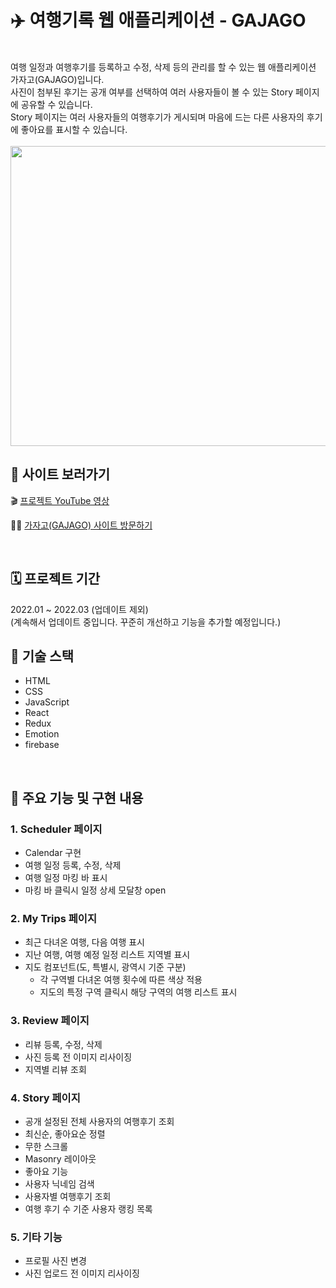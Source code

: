 # ✈️ 여행기록 웹 애플리케이션 - GAJAGO

<br>
여행 일정과 여행후기를 등록하고 수정, 삭제 등의 관리를 할 수 있는 웹 애플리케이션 가자고(GAJAGO)입니다.<br>
사진이 첨부된 후기는 공개 여부를 선택하여 여러 사용자들이 볼 수 있는 Story 페이지에 공유할 수 있습니다.<br>
Story 페이지는 여러 사용자들의 여행후기가 게시되며 마음에 드는 다른 사용자의 후기에 좋아요를 표시할 수 있습니다.<br>

<br>

<img src="/ezgif.com-gif-maker.gif" width="800" height="480"/>



## 🏈 사이트 보러가기

🎬 [프로젝트 YouTube 영상](https://youtu.be/zXs9U19XBco)

🧑‍💻 [가자고(GAJAGO) 사이트 방문하기](https://gajago-8be7d.web.app)

<br>

## 🗓 프로젝트 기간

2022.01 ~ 2022.03 (업데이트 제외)<br>
(계속해서 업데이트 중입니다. 꾸준히 개선하고 기능을 추가할 예정입니다.)
<br>

## 🎒 기술 스택

- HTML
- CSS
- JavaScript
- React
- Redux
- Emotion
- firebase

<br>

## 🚀 주요 기능 및 구현 내용

### 1. Scheduler 페이지

- Calendar 구현
- 여행 일정 등록, 수정, 삭제
- 여행 일정 마킹 바 표시
- 마킹 바 클릭시 일정 상세 모달창 open

### 2. My Trips 페이지

- 최근 다녀온 여행, 다음 여행 표시
- 지난 여행, 여행 예정 일정 리스트 지역별 표시
- 지도 컴포넌트(도, 특별시, 광역시 기준 구분)
  - 각 구역별 다녀온 여행 횟수에 따른 색상 적용
  - 지도의 특정 구역 클릭시 해당 구역의 여행 리스트 표시

### 3. Review 페이지

- 리뷰 등록, 수정, 삭제
- 사진 등록 전 이미지 리사이징
- 지역별 리뷰 조회

### 4. Story 페이지

- 공개 설정된 전체 사용자의 여행후기 조회
- 최신순, 좋아요순 정렬
- 무한 스크롤
- Masonry 레이아웃
- 좋아요 기능
- 사용자 닉네임 검색
- 사용자별 여행후기 조회
- 여행 후기 수 기준 사용자 랭킹 목록

### 5. 기타 기능

-  프로필 사진 변경
  - 사진 업로드 전 이미지 리사이징

<br>
